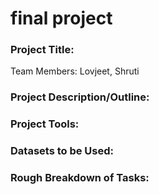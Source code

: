 # final project

### Project Title: 

Team Members: Lovjeet, Shruti

### Project Description/Outline: 


### Project Tools:


### Datasets to be Used:

### Rough Breakdown of Tasks: 

